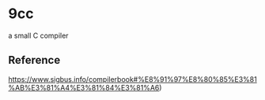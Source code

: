 # 9cc

a small C compiler 

## Reference
https://www.sigbus.info/compilerbook#%E8%91%97%E8%80%85%E3%81%AB%E3%81%A4%E3%81%84%E3%81%A6)

